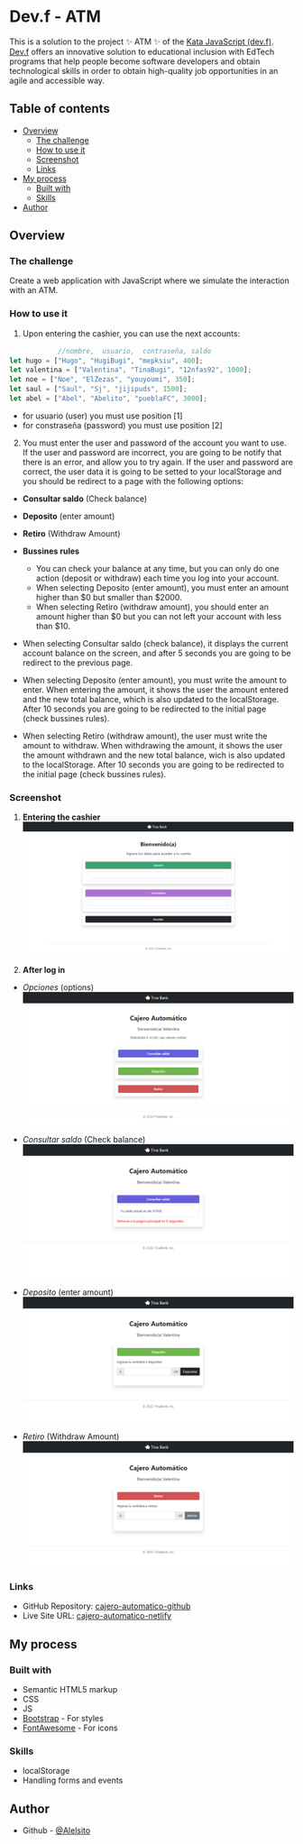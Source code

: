 # Dev.f - ATM

This is a solution to the project ✨ ATM ✨ of the [Kata JavaScript (dev.f)](https://www.devf.la/master/encoding/mx).\
[Dev.f](https://www.devf.la/) offers an innovative solution to educational inclusion with EdTech programs that help people become software developers and obtain technological skills in order to obtain high-quality job opportunities in an agile and accessible way.

## Table of contents

- [Overview](#overview)
  - [The challenge](#the-challenge)
  - [How to use it](#how-to-use-it)
  - [Screenshot](#screenshot)
  - [Links](#links)
- [My process](#my-process)
  - [Built with](#built-with)
  - [Skills](#skills)
- [Author](#author)

## Overview

### The challenge

Create a web application with JavaScript where we simulate the interaction with an ATM.

### How to use it

1. Upon entering the cashier, you can use the next accounts:

```js
            //nombre,  usuario,  contraseña, saldo
let hugo = ["Hugo", "HugiBugi", "mepksiu", 400];
let valentina = ["Valentina", "TinaBugi", "12nfas92", 1000];
let noe = ["Noe", "ElZezas", "youyoumi", 350];
let saul = ["Saul", "Sj", "jijipuds", 1500];
let abel = ["Abel", "Abelito", "pueblaFC", 3000];
```
* for usuario (user) you must use position [1]
* for constraseña (password) you must use position [2]

2. You must enter the user and password of the account you want to use. If the user and password are incorrect, you are going to be notify that there is an error, and allow you to try again. If the user and password are correct, the user data it is going to be setted to your localStorage and you should be redirect to a page with the following options:

- **Consultar saldo** (Check balance)
- **Deposito** (enter amount)
- **Retiro** (Withdraw Amount)

- **Bussines rules**
    * You can check your balance at any time, but you can only do one action (deposit or withdraw) each time you log into your account.
    * When selecting Deposito (enter amount), you must enter an amount higher than $0 but smaller than $2000.
    * When selecting Retiro (withdraw amount), you should enter an amount higher than $0 but you can not left your account with less than $10.

- When selecting Consultar saldo (check balance), it displays the current account balance on the screen, and after 5 seconds you are going to be redirect to the previous page.

- When selecting Deposito (enter amount), you must write the amount to enter. When entering the amount, it shows the user the amount entered and the new total balance, which is also updated to the localStorage. After 10 seconds you are going to be redirected to the initial page (check bussines rules).

- When selecting Retiro (withdraw amount), the user must write the amount to withdraw. When withdrawing the amount, it shows the user the amount withdrawn and the new total balance, wich is also updated to the localStorage. After 10 seconds you are going to be redirected to the initial page (check bussines rules).

### Screenshot

1. **Entering the cashier**
![](./assets/screenshots/Cajero-automatico-Login.png)

2. **After log in**
- *Opciones* (options)
![](./assets/screenshots/Cajero-automatico-MainPage.png)

- *Consultar saldo* (Check balance)
![](./assets/screenshots/Cajero-automatico-MainPage-Consultar-saldo.png)

- *Deposito* (enter amount)
![](./assets/screenshots/Cajero-automatico-MainPage-Deposito.png)

- *Retiro* (Withdraw Amount)
![](./assets/screenshots/Cajero-automatico-MainPage-Retiro.png)

### Links

- GitHub Repository: [cajero-automatico-github](https://github.com/Alelsito/cajero-automatico)
- Live Site URL: [cajero-automatico-netlify](https://cajero-automatico.netlify.app/)

## My process

### Built with

- Semantic HTML5 markup
- CSS
- JS
- [Bootstrap](https://getbootstrap.com/) - For styles
- [FontAwesome](https://fontawesome.com/) - For icons

### Skills

- localStorage
- Handling forms and events

## Author

- Github - [@Alelsito](https://github.com/Alelsito)
